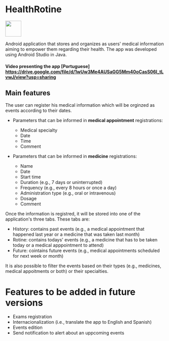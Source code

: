 # HealthRotine
<img src="https://scontent.fbhz8-1.fna.fbcdn.net/v/t1.15752-9/83359375_204864960682542_3023601270658170880_n.png?_nc_cat=100&_nc_ohc=f0ELmhRtBfoAX-1SaUi&_nc_ht=scontent.fbhz8-1.fna&oh=025630377479ba8c3565557e820f51d4&oe=5ED06F97" width="50"/>

Android application that stores and organizes as users' medical information aiming to empower them regarding their health.
The app was developed using Android Studio in Java.

#### Video presenting the app [Portuguese] https://drive.google.com/file/d/1wUw3Me4AUSaGG5Mm40oCasS06I_tLvwJ/view?usp=sharing

## Main features
The user can register his medical information which will be orginzed as events according to their dates.

* Parameters that can be informed in **medical appointment** registrations:
  * Medical specialty
  * Date
  * Time
  * Comment

* Parameters that can be informed in **medicine** registrations:
  * Name 
  * Date 
  * Start time
  * Duration (e.g., 7 days or uninterrupted)
  * Frequency (e.g., every 8 hours or once a day)
  * Administration type (e.g., oral or intravenous)
  * Dosage
  * Comment

Once the information is registred, it will be stored into one of the application's three tabs. These tabs are:
* History: contains past events (e.g., a medical appointment that happened last year or a medicine that was taken last month)
* Rotine: contains todays' events (e.g., a medicine that has to be taken today or a medical apppointment to attend)
* Future: cointains future events (e.g., medical appointments scheduled for next week or month)

It is also possible to filter the events based on their types (e.g., medicines, medical appoitments or both) or their specialties.

# Features to be added in future versions
* Exams registration
* Internacionalization (i.e., translate the app to English and Spanish)
* Events edition
* Send notification to alert about an uppcoming events

